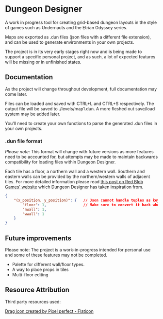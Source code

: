 # Dungeon Designer

A work in progress tool for creating grid-based dungeon layouts in the style of games such as Undernauts and the Etrian Odyssey series.

Maps are exported as .dun files (json files with a different file extension), and can be used to generate environments in your own projects. 

The project is in its very early stages right now and is being made to support a specific personal project, and as such, a lot of expected features will be missing or in unfinished states.


## Documentation

As the project will change throughout development, full documentation may come later.

Files can be loaded and saved with CTRL+L and CTRL+S respectively. The output file will be saved to ./levels/map1.dun. A more fleshed out save/load system may be added later.

You'll need to create your own functions to parse the generated .dun files in your own projects.

### .dun file format

*Please note*: This format will change with future versions as more features need to be accounted for, but attempts may be made to maintain backwards compatibility for loading files within Dungeon Designer.

Each tile has a floor, a northern wall and a western wall. Southern and eastern walls can be provided by the northern/western walls of adjacent tiles. For more detailed information please read [this post on Red Blob Games' website](https://www.redblobgames.com/grids/edges/#coordinates) which Dungeon Designer has taken inspiration from.

```json
{
    "(x_position, y_position)": {   // Json cannot handle tuples as keys, so it is converted to a string in the file
        "floor": 1,                 // Make sure to convert it back when loading into your project.
        "nwall": 1, 
        "wwall": 1
    }
}
```

## Future improvements

Please note: The project is a work-in-progress intended for personal use and some of these features may not be completed.

- Palette for different wall/floor types. 
- A way to place props in tiles
- Multi-floor editing


## Resource Attribution

Third party resources used:

<a href="https://www.flaticon.com/free-icons/drag" title="drag icons">Drag icon created by Pixel perfect - Flaticon</a>